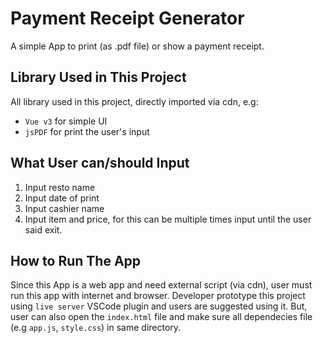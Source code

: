 # Payment Receipt Generator
A simple App to print (as .pdf file) or show a payment receipt.

## Library Used in This Project
All library used in this project, directly imported via cdn, e.g:
- `Vue v3` for simple UI
- `jsPDF` for print the user's input

## What User can/should Input
1. Input resto name
2. Input date of print
3. Input cashier name
4. Input item and price, for this can be multiple times input until the user said exit.

## How to Run The App
Since this App is a web app and need external script (via cdn), user must run this app with internet and browser.
Developer prototype this project using `live server` VSCode plugin and users are suggested using it. But, user can also open the `index.html` file and make sure all dependecies file (e.g `app.js`, `style.css`) in same directory.